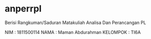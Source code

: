 # anperrpl
Berisi Rangkuman/Saduran Matakuliah Analisa Dan Perancangan PL

NIM       : 1811500114
NAMA      : Maman Abdurahman
KELOMPOK  : TI6A
